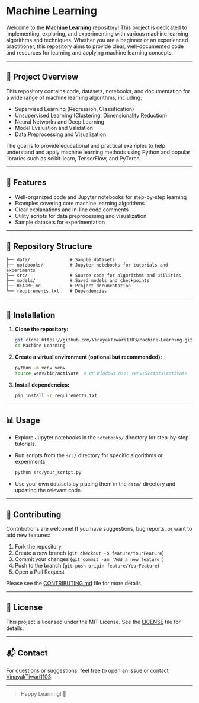 # Machine Learning

Welcome to the **Machine Learning** repository! This project is dedicated to implementing, exploring, and experimenting with various machine learning algorithms and techniques. Whether you are a beginner or an experienced practitioner, this repository aims to provide clear, well-documented code and resources for learning and applying machine learning concepts.

---

## 🧠 Project Overview

This repository contains code, datasets, notebooks, and documentation for a wide range of machine learning algorithms, including:

- Supervised Learning (Regression, Classification)
- Unsupervised Learning (Clustering, Dimensionality Reduction)
- Neural Networks and Deep Learning
- Model Evaluation and Validation
- Data Preprocessing and Visualization

The goal is to provide educational and practical examples to help understand and apply machine learning methods using Python and popular libraries such as scikit-learn, TensorFlow, and PyTorch.

---

## 🚀 Features

- Well-organized code and Jupyter notebooks for step-by-step learning
- Examples covering core machine learning algorithms
- Clear explanations and in-line code comments
- Utility scripts for data preprocessing and visualization
- Sample datasets for experimentation

---

## 📁 Repository Structure

```
├── data/               # Sample datasets
├── notebooks/          # Jupyter notebooks for tutorials and experiments
├── src/                # Source code for algorithms and utilities
├── models/             # Saved models and checkpoints
├── README.md           # Project documentation
└── requirements.txt    # Dependencies
```

---

## 🔧 Installation

1. **Clone the repository:**
   ```bash
   git clone https://github.com/VinayakTiwari1103/Machine-Learning.git
   cd Machine-Learning
   ```

2. **Create a virtual environment (optional but recommended):**
   ```bash
   python -m venv venv
   source venv/bin/activate  # On Windows use: venv\Scripts\activate
   ```

3. **Install dependencies:**
   ```bash
   pip install -r requirements.txt
   ```

---

## 📊 Usage

- Explore Jupyter notebooks in the `notebooks/` directory for step-by-step tutorials.
- Run scripts from the `src/` directory for specific algorithms or experiments:
   ```bash
   python src/your_script.py
   ```

- Use your own datasets by placing them in the `data/` directory and updating the relevant code.

---

## 🤝 Contributing

Contributions are welcome! If you have suggestions, bug reports, or want to add new features:

1. Fork the repository
2. Create a new branch (`git checkout -b feature/YourFeature`)
3. Commit your changes (`git commit -am 'Add a new feature'`)
4. Push to the branch (`git push origin feature/YourFeature`)
5. Open a Pull Request

Please see the [CONTRIBUTING.md](CONTRIBUTING.md) file for more details.

---

## 📄 License

This project is licensed under the MIT License. See the [LICENSE](LICENSE) file for details.

---

## 📬 Contact

For questions or suggestions, feel free to open an issue or contact [VinayakTiwari1103](https://github.com/VinayakTiwari1103).

---

> Happy Learning! 🚀
